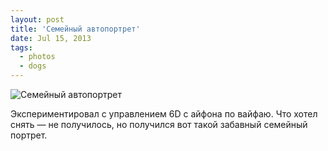 ```yaml
---
layout: post
title: 'Семейный автопортрет'
date: Jul 15, 2013
tags:
  - photos
  - dogs
---
```


![Семейный автопортрет](photo://762)

Экспериментировал с управлением 6D с айфона по вайфаю. Что хотел снять — не получилось, но получился вот такой забавный семейный портрет.
